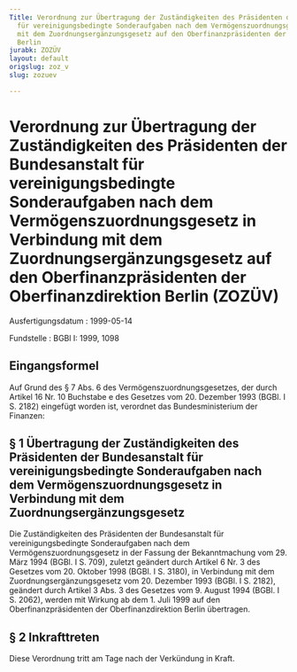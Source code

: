 ```yaml
---
Title: Verordnung zur Übertragung der Zuständigkeiten des Präsidenten der Bundesanstalt
  für vereinigungsbedingte Sonderaufgaben nach dem Vermögenszuordnungsgesetz in Verbindung
  mit dem Zuordnungsergänzungsgesetz auf den Oberfinanzpräsidenten der Oberfinanzdirektion
  Berlin
jurabk: ZOZÜV
layout: default
origslug: zoz_v
slug: zozuev

---
```


# Verordnung zur Übertragung der Zuständigkeiten des Präsidenten der Bundesanstalt für vereinigungsbedingte Sonderaufgaben nach dem Vermögenszuordnungsgesetz in Verbindung mit dem Zuordnungsergänzungsgesetz auf den Oberfinanzpräsidenten der Oberfinanzdirektion Berlin (ZOZÜV)

Ausfertigungsdatum
:   1999-05-14

Fundstelle
:   BGBl I: 1999, 1098



## Eingangsformel

Auf Grund des § 7 Abs. 6 des Vermögenszuordnungsgesetzes, der durch Artikel 16 Nr. 10 Buchstabe e des Gesetzes vom 20. Dezember 1993 (BGBl. I S. 2182) eingefügt worden ist, verordnet das Bundesministerium der Finanzen:


## § 1 Übertragung der Zuständigkeiten des Präsidenten der Bundesanstalt für vereinigungsbedingte Sonderaufgaben nach dem Vermögenszuordnungsgesetz in Verbindung mit dem Zuordnungsergänzungsgesetz

Die Zuständigkeiten des Präsidenten der Bundesanstalt für vereinigungsbedingte Sonderaufgaben nach dem Vermögenszuordnungsgesetz in der Fassung der Bekanntmachung vom 29. März 1994 (BGBl. I S. 709), zuletzt geändert durch Artikel 6 Nr. 3 des Gesetzes vom 20. Oktober 1998 (BGBl. I S. 3180), in Verbindung mit dem Zuordnungsergänzungsgesetz vom 20. Dezember 1993 (BGBl. I S. 2182), geändert durch Artikel 3 Abs. 3 des Gesetzes vom 9. August 1994 (BGBl. I S. 2062), werden mit Wirkung ab dem 1. Juli 1999 auf den Oberfinanzpräsidenten der Oberfinanzdirektion Berlin übertragen.


## § 2 Inkrafttreten

Diese Verordnung tritt am Tage nach der Verkündung in Kraft.

